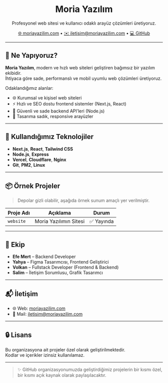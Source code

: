 <h1 align="center">Moria Yazılım</h1>

<p align="center">
  Profesyonel web sitesi ve kullanıcı odaklı arayüz çözümleri üretiyoruz.
</p>

<p align="center">
  <a href="https://moriayazilim.com" target="_blank">🌐 moriayazilim.com</a> •
  <a href="mailto:iletisim@moriayazilim.com">✉️ iletisim@moriayazilim.com</a> •
  <a href="https://github.com/Moria-Yazilim">💻 GitHub</a>
</p>

---

## 💼 Ne Yapıyoruz?

**Moria Yazılım**, modern ve hızlı web siteleri geliştiren bağımsız bir yazılım ekibidir.  
İhtiyaca göre sade, performanslı ve mobil uyumlu web çözümleri üretiyoruz.

Odaklandığımız alanlar:

- 🌐 Kurumsal ve kişisel web siteleri
- ⚡️ Hızlı ve SEO dostu frontend sistemler (Next.js, React)
- 🔐 Güvenli ve sade backend API’leri (Node.js)
- 🎨 Tasarıma sadık, responsive arayüzler

---

## 🧪 Kullandığımız Teknolojiler

- **Next.js**, **React**, **Tailwind CSS**
- **Node.js**, **Express**
- **Vercel**, **Cloudflare**, **Nginx**
- **Git**, **PM2**, **Linux**

---

## 📦 Örnek Projeler

> Depolar gizli olabilir, aşağıda örnek sunum amaçlı yer verilmiştir.

| Proje Adı        | Açıklama                        | Durum   |
|------------------|----------------------------------|---------|
| `website`  | Moria Yazılımın Sitesi | ✅ Yayında |

---

## 👥 Ekip

- **Efe Mert** – Backend Developer  
- **Yahya** – Figma Tasarımcısı, Frontend Geliştirici  
- **Volkan** – Fullstack Developer (Frontend & Backend)  
- **Salim** – İletişim Sorumlusu, Grafik Tasarımcı

---

## 📬 İletişim

- 🌐 Web: [moriayazilim.com](https://moriayazilim.com)  
- 📧 Mail: [iletisim@moriayazilim.com](mailto:iletisim@moriayazilim.com)

---

## 🔒 Lisans

Bu organizasyona ait projeler özel olarak geliştirilmektedir.  
Kodlar ve içerikler izinsiz kullanılamaz.

---

> ✨ GitHub organizasyonumuzda geliştirdiğimiz projelerin bir kısmı özel, bir kısmı açık kaynak olarak paylaşılacaktır.
